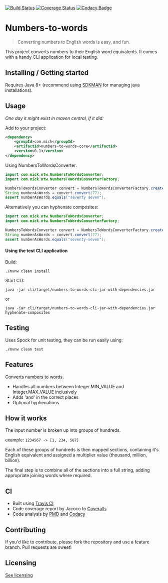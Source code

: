 [![Build Status](https://travis-ci.org/mickoallen/numbers-to-words.svg?branch=master)](https://travis-ci.org/mickoallen/numbers-to-words) [![Coverage Status](https://coveralls.io/repos/github/mickoallen/numbers-to-words/badge.svg?branch=master)](https://coveralls.io/github/mickoallen/numbers-to-words?branch=master) [![Codacy Badge](https://api.codacy.com/project/badge/Grade/759486ef33664533b49c692c6d0f47aa)](https://www.codacy.com/manual/mickoallen/numbers-to-words?utm_source=github.com&amp;utm_medium=referral&amp;utm_content=mickoallen/numbers-to-words&amp;utm_campaign=Badge_Grade)
# Numbers-to-words
> Converting numbers to English words is easy, and fun.

This project converts numbers to their English word equivalents. It comes with a handy CLI application for local testing.

## Installing / Getting started

Requires Java 8+ (recommend using [SDKMAN](https://sdkman.io/) for managing java installations).

## Usage
_One day it might exist in maven central, if it did:_

Add to your project:
```xml
<dependency>
    <groupId>com.mick</groupId>
    <artifactId>numbers-to-words-core</artifactId>
    <version>0.1</version>
</dependency>
```
Using NumbersToWordsConverter:
```java
import com.mick.ntw.NumbersToWordsConverter;
import com.mick.ntw.NumbersToWordsConverterFactory;

NumbersToWordsConverter convert = NumbersToWordsConverterFactory.create();
String numberAsWords = convert.convert(77); 
assert numberAsWords.equals("seventy seven");
```
Alternatively you can hyphenate composites:
```java
import com.mick.ntw.NumbersToWordsConverter;
import com.mick.ntw.NumbersToWordsConverterFactory;

NumbersToWordsConverter convert = NumbersToWordsConverterFactory.create(true);
String numberAsWords = convert.convert(77);
assert numberAsWords.equals("seventy-seven");
```



#### Using the test CLI application
Build:
```shell
./mvnw clean install 
```
Start CLI:
```shell
java -jar cli/target/numbers-to-words-cli-jar-with-dependencies.jar
```
or
```shell
java -jar cli/target/numbers-to-words-cli-jar-with-dependencies.jar hyphenate-composites
```

## Testing
Uses Spock for unit testing, they can be run easily using:
```shell
./mvnw clean test
```

## Features

Converts numbers to words.
  * Handles all numbers between Integer.MIN_VALUE and Integer.MAX_VALUE inclusively
  * Adds 'and' in the correct places
  * Optional hyphenations

## How it works

The input number is broken up into groups of hundreds.

example: ```1234567 -> [1, 234, 567]```

Each of these groups of hundreds is then mapped sections, containing it's English equivalent and assigned a multiplier value (thousand, million, billion).

The final step is to combine all of the sections into a full string, adding appropriate joining words where required.

## CI
  * Built using [Travis CI](https://travis-ci.com/mickoallen/numbers-to-words)
  * Code coverage report by Jacoco to [Coveralls](https://coveralls.io/github/mickoallen/numbers-to-words)
  * Code analysis by [PMD](https://pmd.github.io/) and [Codacy](https://app.codacy.com/manual/mickoallen/numbers-to-words/dashboard)

## Contributing

If you'd like to contribute, please fork the repository and use a feature
branch. Pull requests are sweet!

## Licensing

[See licensing](LICENSE)